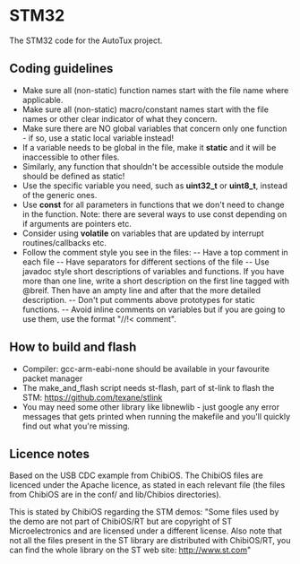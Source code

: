 # STM32
The STM32 code for the AutoTux project.

## Coding guidelines
- Make sure all (non-static) function names start with the file name where applicable.
- Make sure all (non-static) macro/constant names start with the file names or other clear indicator of what they concern.
- Make sure there are NO global variables that concern only one function - if so, use a static local variable instead!
- If a variable needs to be global in the file, make it <b>static</b> and it will be inaccessible to other files.
- Similarly, any function that shouldn't be accessible outside the module should be defined as static! 
- Use the specific variable you need, such as <b>uint32_t</b> or <b>uint8_t</b>, instead of the generic ones.
- Use <b>const</b> for all parameters in functions that we don't need to change in the function. Note: there are several ways to use const depending on if arguments are pointers etc.
- Consider using <b>volatile</b> on variables that are updated by interrupt routines/callbacks etc.
- Follow the comment style you see in the files: 
-- Have a top comment in each file
-- Have separators for different sections of the file
-- Use javadoc style short descriptions of variables and functions. If you have more than one line, write a short description on the first line tagged with @breif. Then have an ampty line and after that the more detailed description.
-- Don't put comments above prototypes for static functions.
-- Avoid inline comments on variables but if you are going to use them, use the format "//!< comment".

## How to build and flash
- Compiler: gcc-arm-eabi-none should be available in your favourite packet manager
- The make_and_flash script needs st-flash, part of st-link to flash the STM: https://github.com/texane/stlink
- You may need some other library like libnewlib - just google any error messages that gets printed when running the makefile and you'll quickly find out what you're missing. 

## Licence notes
Based on the USB CDC example from ChibiOS. The ChibiOS files are licenced under the Apache licence, as stated in each relevant file (the files from ChibiOS are in the conf/ and lib/Chibios directories). 

This is stated by ChibiOS regarding the STM demos:
"Some files used by the demo are not part of ChibiOS/RT but are copyright of
ST Microelectronics and are licensed under a different license.
Also note that not all the files present in the ST library are distributed
with ChibiOS/RT, you can find the whole library on the ST web site:
http://www.st.com"
